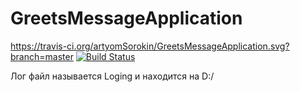 # GreetsMessageApplication
https://travis-ci.org/artyomSorokin/GreetsMessageApplication.svg?branch=master
[![Build Status](https://travis-ci.org/artyomSorokin/GreetsMessageApplication.svg?branch=master)](https://travis-ci.org/artyomSorokin/GreetsMessageApplication)

Лог файл называется Loging и находится на D:/
